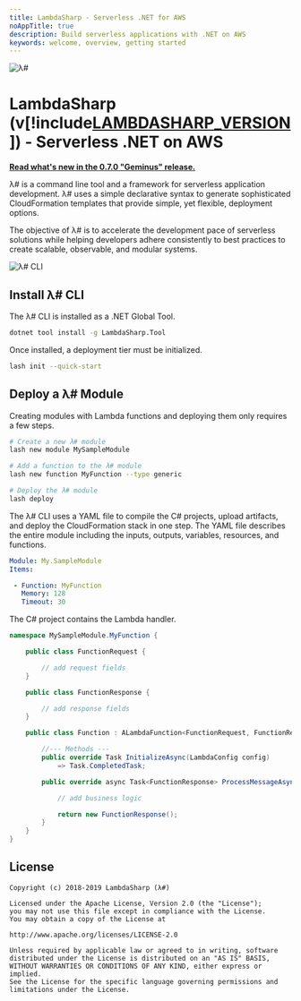 ```yaml
---
title: LambdaSharp - Serverless .NET for AWS
noAppTitle: true
description: Build serverless applications with .NET on AWS
keywords: welcome, overview, getting started
---
```

![λ#](~/images/LambdaSharpLogo.png)

# LambdaSharp (v[!include[LAMBDASHARP_VERSION](version.txt)]) - Serverless .NET on AWS

**[Read what's new in the 0.7.0 "Geminus" release.](~/articles/ReleaseNotes-Geminus.md)**

λ# is a command line tool and a framework for serverless application development. λ# uses a simple declarative syntax to generate sophisticated CloudFormation templates that provide simple, yet flexible, deployment options.

The objective of λ# is to accelerate the development pace of serverless solutions while helping developers adhere consistently to best practices to create scalable, observable, and modular systems.

![λ# CLI](~/images/LashAnsiColor-WIP.gif)

## Install λ# CLI

The λ# CLI is installed as a .NET Global Tool.

```bash
dotnet tool install -g LambdaSharp.Tool
```

Once installed, a deployment tier must be initialized.
```bash
lash init --quick-start
```

## Deploy a λ# Module

Creating modules with Lambda functions and deploying them only requires a few steps.

```bash
# Create a new λ# module
lash new module MySampleModule

# Add a function to the λ# module
lash new function MyFunction --type generic

# Deploy the λ# module
lash deploy
```

The λ# CLI uses a YAML file to compile the C# projects, upload artifacts, and deploy the CloudFormation stack in one step. The YAML file describes the entire module including the inputs, outputs, variables, resources, and functions.

```yaml
Module: My.SampleModule
Items:

 - Function: MyFunction
   Memory: 128
   Timeout: 30
```

The C# project contains the Lambda handler.

```csharp
namespace MySampleModule.MyFunction {

    public class FunctionRequest {

        // add request fields
    }

    public class FunctionResponse {

        // add response fields
    }

    public class Function : ALambdaFunction<FunctionRequest, FunctionResponse> {

        //--- Methods ---
        public override Task InitializeAsync(LambdaConfig config)
            => Task.CompletedTask;

        public override async Task<FunctionResponse> ProcessMessageAsync(FunctionRequest request) {

            // add business logic

            return new FunctionResponse();
        }
    }
}
```

## License

```
Copyright (c) 2018-2019 LambdaSharp (λ#)

Licensed under the Apache License, Version 2.0 (the "License");
you may not use this file except in compliance with the License.
You may obtain a copy of the License at

http://www.apache.org/licenses/LICENSE-2.0

Unless required by applicable law or agreed to in writing, software
distributed under the License is distributed on an "AS IS" BASIS,
WITHOUT WARRANTIES OR CONDITIONS OF ANY KIND, either express or implied.
See the License for the specific language governing permissions and
limitations under the License.
```